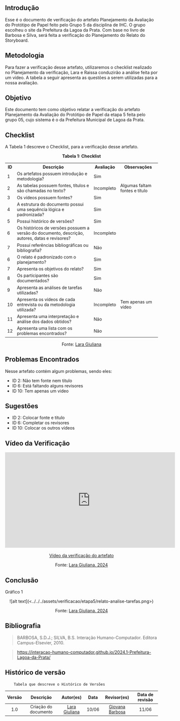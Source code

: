 ## Introdução 
Esse é o documento de verificação do artefato Planejamento da Avaliação do Protótipo de Papel feito pelo Grupo 5 da disciplina de IHC. O grupo escolheu o site da Prefeitura da Lagoa da Prata. Com base no livro de Barbosa e Silva, será feita a verificação do Planejamento do Relato do Storyboard.

## Metodologia 

Para fazer a verificação desse artefato, utilizaremos o checklist realizado no Planejamento da verificação, Lara e Raissa conduzirão a análise feita por um vídeo. A tabela a seguir apresenta as questões a serem utilizadas para a nossa avaliação.

## Objetivo 

Este documento tem como objetivo relatar a verificação do artefato Planejamento da Avaliação do Protótipo de Papel da etapa 5 feita pelo grupo 05, cujo sistema é o da Prefeitura Municipal de Lagoa da Prata.


## Checklist 

A Tabela 1 descreve o Checklist, para a verificação desse artefato.

<center>
    <p><strong>Tabela 1: Checklist</strong></p>
    <table>
        <tr>
            <th>ID</th>
            <th>Descrição</th>
            <th>Avaliação</th>
            <th>Observações</th>
        </tr>
        <tr>
            <td>1</td>
            <td>Os artefatos possuem introdução e metodologia?</td>
            <td>Sim</td>
            <td></td>
        </tr>
        <tr>
            <td>2</td>
            <td>As tabelas possuem fontes, títulos e são chamadas no texto?</td>
            <td>Incompleto</td>
            <td>Algumas faltam fontes e título</td>
        </tr>
        <tr>
            <td>3</td>
            <td>Os vídeos possuem fontes?</td>
            <td>Sim</td>
            <td></td>
        </tr>
        <tr>
            <td>4</td>
            <td>A estrutura do documento possui uma sequência lógica e padronizada?</td>
            <td>Sim</td>
            <td></td>
        </tr>
        <tr>
            <td>5</td>
            <td>Possui histórico de versões?</td>
            <td>Sim</td>
            <td></td>
        </tr>
        <tr>
            <td>6</td>
            <td>Os históricos de versões possuem a versão do documento, descrição, autores, datas e revisores?</td>
            <td>Incompleto</td>
            <td></td>
        </tr>
        <tr>
            <td>7</td>
            <td>Possuí referências bibliográficas ou bibliografia?</td>
            <td>Não</td>
            <td></td>
        </tr>
        <tr>
            <td>6</td>
            <td>O relato é padronizado com o planejamento?</td>
            <td>Sim</td>
            <td></td>
        </tr>
        <tr>
            <td>7</td>
            <td>Apresenta os objetivos do relato?</td>
            <td>Sim</td>
            <td></td>
        </tr>
        <tr>
            <td>8</td>
            <td>Os participantes são documentados?</td>
            <td>Sim</td>
            <td></td>
        </tr>
        <tr>
            <td>9</td>
            <td>Apresenta as análises de tarefas utilizadas?</td>
            <td>Não</td>
            <td></td>
        </tr>
        <tr>
            <td>10</td>
            <td>Apresenta os vídeos de cada entrevista ou da metodologia utilizada?</td>
            <td>Incompleto</td>
            <td>Tem apenas um vídeo</td>
        </tr>
        <tr>
            <td>11</td>
            <td>Apresenta uma interpretação e análise dos dados obtidos?</td>
            <td>Não</td>
            <td></td>
        </tr>
        <tr>
            <td>12</td>
            <td>Apresenta uma lista com os problemas encontrados?</td>
            <td>Não</td>
            <td></td>
        </tr>
    </table>
    <p>Fonte:  <a href="https://github.com/gravelylara">Lara Giuliana</a></p>
</center>


## Problemas Encontrados
Nesse artefato contém algum problemas, sendo eles:
- ID 2: Não tem fonte nem titulo
- ID 6: Está faltando alguns revisores
- ID 10: Tem apenas um video

## Sugestões 
- ID 2: Colocar fonte e titulo
- ID 6: Completar os  revisores
- ID 10: Colocar os outros vídeos

## Vídeo da Verificação 

<p style="text-align: center">
    <iframe width="560" height="315" src="https://www.youtube.com/embed/DKZfcgy1TU4 " title="YouTube video player" frameborder="0" allow="accelerometer; autoplay; clipboard-write; encrypted-media; gyroscope; picture-in-picture" allowfullscreen></iframe>
</p>
<p style="text-align: center">
    <a href="https://www.youtube.com/watch?v=DKZfcgy1TU4" target="blank">Vídeo da verificação do artefato </a>
</p>
<center><p>Fonte: <a href="https://github.com/gravelylara">Lara Giuliana. 2024</a></p> 
</center>

## Conclusão

Gráfico 1
<center>
![alt text](<../../../assets/verificacao/etapa5/relato-analise-tarefas.png>)</center>

<center><p>Fonte:  <a href="https://github.com/gravelylara">Lara Giuliana. 2024</a></p> 
</center>



## Bibliografia 
> BARBOSA, S.D.J.; SILVA, B.S. Interação Humano-Computador. Editora Campus-Elsevier, 2010.

>  https://interacao-humano-computador.github.io/2024.1-Prefeitura-Lagoa-da-Prata/

## Histórico de versão  
        Tabela que descreve o Histórico de Versões
|     Versão       |     Descrição      |      Autor(es)      | Data           |  Revisor(es)          |Data de revisão|
| :----------------------------------------------------------: | :-------------------------------: | :-------------------------------------------------: | :-------------------------------: |  :-------------------------------: | :-------------------------------: |
|1.0|Criação do documento|[Lara Giuliana](https://github.com/gravelylara)     | 10/06|    [Giovana Barbosa](https://github.com/gio221)|11/06|
